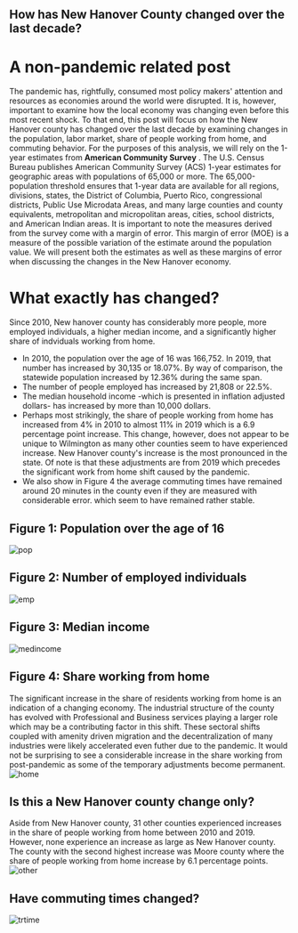 ## How has New Hanover County changed over the last decade?
# A non-pandemic related post
The pandemic has, rightfully, consumed most policy makers' attention and resources as economies around the world were disrupted. It is, however, important to examine how the local economy was changing even before this
most recent shock. To that end, this post will focus on how the New Hanover county has changed over the last decade by examining changes in the population, labor market, share of people working from home, and commuting behavior.
For the purposes of this analysis, we will rely on the 1-year estimates from  **American Community Survey** . The U.S. Census Bureau publishes American
Community Survey (ACS) 1-year estimates for geographic areas with populations of 65,000 or more. The 65,000-population threshold ensures that 1-year
data are available for all regions, divisions, states,
the District of Columbia, Puerto Rico, congressional districts, Public Use Microdata Areas, and many
large counties and county equivalents, metropolitan
and micropolitan areas, cities, school districts, and
American Indian areas. It is important to note the measures derived from the survey come with
a margin of error. This margin of error (MOE) is a measure of the possible variation of the estimate around the population value. We will present both the estimates as well as these margins
of error when discussing the changes in the New Hanover economy.
# What exactly has changed?
Since 2010, New hanover county has considerably more people, more employed individuals, a higher median income, and a significantly higher share of indviduals working from home.
- In 2010, the population over the age of 16 was 166,752. In 2019, that number has increased by 30,135 or 18.07%. By way of comparison, the statewide population increased by 12.36% during the same span.
- The number of people employed has increased by 21,808 or 22.5%.
- The median household income -which is presented in inflation adjusted dollars- has increased by more than 10,000 dollars.
- Perhaps most strikingly, the share of people working from home has increased from 4% in 2010 to almost 11% in 2019 which is a 6.9 percentage point increase. This change, however, does not appear to be unique to Wilmington as
many other counties seem to have experienced increase. New Hanover county's increase is the most pronounced in the state. Of note is that these adjustments are from 2019 which precedes the significant work from home shift caused by the
pandemic.
- We also show in Figure 4 the average commuting times have remained around 20 minutes in the county even if they are measured with considerable error. which seem to have remained rather stable. 

## Figure 1: Population over the age of 16
![pop](https://user-images.githubusercontent.com/94587267/152660982-429042d0-5d88-4f27-8d54-285ad5b8885c.png)


## Figure 2: Number of employed individuals 
![emp](https://user-images.githubusercontent.com/94587267/152661153-8047d9a5-3fbb-4ab3-bd31-976574a70998.png)


## Figure 3: Median income 
![medincome](https://user-images.githubusercontent.com/94587267/152661290-cb4932fb-e31d-4548-958d-ea3e2de5b797.png)


## Figure 4: Share working from home
The significant increase in the share of residents working from home is an indication of a changing economy. The industrial structure of the county has evolved with Professional and Business
services playing a larger role which may be a contributing factor in this shift. These sectoral shifts coupled with amenity driven migration and the decentralization of many industries
were likely accelerated even futher due to the pandemic. It would not be surprising to see a considerable increase in the share working from post-pandemic as some of the temporary
adjustments become permanent.
![home](https://user-images.githubusercontent.com/94587267/152661473-87381685-7e51-42d1-be96-a85f786dce10.png)


## Is this a New Hanover county change only?
Aside from New Hanover county, 31 other counties experienced increases in the share of people working from home between 2010 and 2019. However, none experience an increase as 
large as New Hanover county. The county with the second highest increase was Moore county where the share of people working from home increase by 6.1 percentage points.
![other](https://user-images.githubusercontent.com/94587267/152661702-e3735a71-165a-4f63-8269-2b3a38dc36c6.png)

## Have commuting times changed?
![trtime](https://user-images.githubusercontent.com/94587267/152661722-710afd07-e061-426b-93f1-20c74040072e.png)
